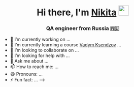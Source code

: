 
<!-- Вступление и приветствие -->
<h1 align="center">Hi there, I'm <a href="https://daniilshat.ru/" target="_blank">Nikita</a> 
<img src="https://github.com/blackcater/blackcater/raw/main/images/Hi.gif" height="32"/></h1>
<h3 align="center">QA engineer from Russia 🇷🇺</h3>



- 🔭 I’m currently working on ...
- 🌱 I’m currently learning a course <a href="https://ksendzov.com/">Vadym Ksendzov</a>
                                     <a name="Vadym Ksendzov ">...</a>
- 👯 I’m looking to collaborate on ...
- 🤔 I’m looking for help with ...
- 💬 Ask me about ...
- 📫 How to reach me: ...
- 😄 Pronouns: ...
- ⚡ Fun fact: ...
-->
